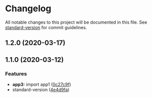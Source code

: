 # Changelog

All notable changes to this project will be documented in this file. See [standard-version](https://github.com/conventional-changelog/standard-version) for commit guidelines.

## 1.2.0 (2020-03-17)

## 1.1.0 (2020-03-12)


### Features

* **app3:** import app1 ([0c27c9f](https://github.com/MichaRedM/gatest/commit/0c27c9f20d2bdd26854dfa346854e4c1a5f2952d))
* standard-version ([4e4d9fa](https://github.com/MichaRedM/gatest/commit/4e4d9fa59b0d37d2788fe158c92e46b3ed6cb9f9))
